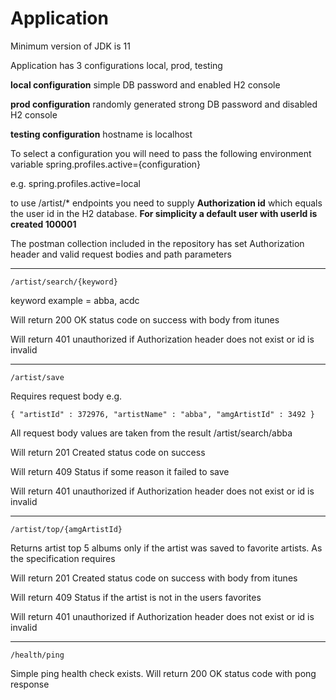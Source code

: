
# Application 

Minimum version of JDK is 11

Application has 3 configurations local, prod, testing

**local configuration**
simple DB password and enabled H2 console

**prod configuration**
randomly generated strong DB password and disabled H2 console

**testing configuration**
hostname is localhost

To select a configuration you will need to pass the following environment variable 
spring.profiles.active={configuration}

e.g.
spring.profiles.active=local

to use /artist/* endpoints you need to supply **Authorization id** which equals the user id in the H2 database.
**For simplicity a default user with userId is created 100001**

The postman collection included in the repository has set Authorization header and valid request bodies and path parameters

---
    /artist/search/{keyword}
keyword example = abba, acdc 

Will return 200 OK status code on success  with body from itunes

Will return 401 unauthorized if Authorization header does not exist or id is invalid

---
    /artist/save

Requires request body e.g.
  

    { "artistId" : 372976, "artistName" : "abba", "amgArtistId" : 3492 }

All request body values are taken from the result /artist/search/abba

Will return 201 Created status code on success 

Will return 409 Status if some reason it failed to save

Will return 401 unauthorized if Authorization header does not exist or id is invalid

---
    /artist/top/{amgArtistId}

Returns artist top 5 albums only if the artist was saved to favorite artists. As the specification requires

Will return 201 Created status code on success with body from itunes

Will return 409 Status if the artist is not in the users favorites

Will return 401 unauthorized if Authorization header does not exist or id is invalid

---
    /health/ping
Simple ping health check exists. Will return 200 OK status code with pong response 

